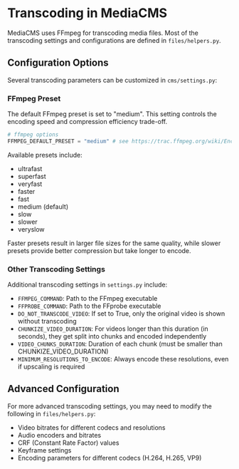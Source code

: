 # Transcoding in MediaCMS

MediaCMS uses FFmpeg for transcoding media files. Most of the transcoding settings and configurations are defined in `files/helpers.py`.

## Configuration Options

Several transcoding parameters can be customized in `cms/settings.py`:

### FFmpeg Preset

The default FFmpeg preset is set to "medium". This setting controls the encoding speed and compression efficiency trade-off.

```python
# ffmpeg options
FFMPEG_DEFAULT_PRESET = "medium" # see https://trac.ffmpeg.org/wiki/Encode/H.264
```

Available presets include:
- ultrafast
- superfast
- veryfast
- faster
- fast
- medium (default)
- slow
- slower
- veryslow

Faster presets result in larger file sizes for the same quality, while slower presets provide better compression but take longer to encode.

### Other Transcoding Settings

Additional transcoding settings in `settings.py` include:

- `FFMPEG_COMMAND`: Path to the FFmpeg executable
- `FFPROBE_COMMAND`: Path to the FFprobe executable
- `DO_NOT_TRANSCODE_VIDEO`: If set to True, only the original video is shown without transcoding
- `CHUNKIZE_VIDEO_DURATION`: For videos longer than this duration (in seconds), they get split into chunks and encoded independently
- `VIDEO_CHUNKS_DURATION`: Duration of each chunk (must be smaller than CHUNKIZE_VIDEO_DURATION)
- `MINIMUM_RESOLUTIONS_TO_ENCODE`: Always encode these resolutions, even if upscaling is required

## Advanced Configuration

For more advanced transcoding settings, you may need to modify the following in `files/helpers.py`:

- Video bitrates for different codecs and resolutions
- Audio encoders and bitrates
- CRF (Constant Rate Factor) values
- Keyframe settings
- Encoding parameters for different codecs (H.264, H.265, VP9)
